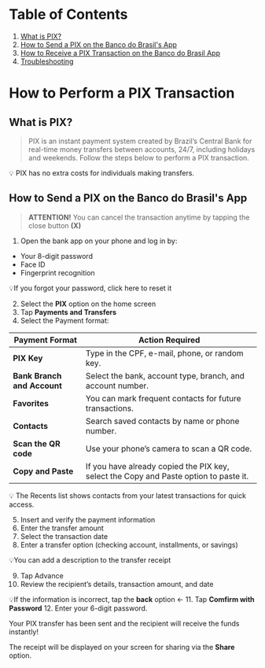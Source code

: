 # Table of Contents
1. [What is PIX?](#what-is-pix)
2. [How to Send a PIX on the Banco do Brasil's App](#how-to-send-a-pix-on-the-banco-do-brasils-app) 
3. [How to Receive a PIX Transaction on the Banco do Brasil App](#sidebar)
4. [Troubleshooting](#ntroubleshooting)

# How to Perform a PIX Transaction
## What is PIX?
> PIX is an instant payment system created by Brazil’s Central Bank for real-time money transfers between accounts, 24/7, including holidays and weekends. Follow the steps below to perform a PIX transaction.

💡 PIX has no extra costs for individuals making transfers.

## How to Send a PIX on the Banco do Brasil's App
> **ATTENTION!** You can cancel the transaction anytime by tapping the close button **(X)**
1. Open the bank app on your phone and log in by:
 *  Your 8-digit password
 *  Face ID
 *  Fingerprint recognition

💡If you forgot your password, click here to reset it

2. Select the **PIX** option on the home screen
3. Tap **Payments and Transfers**
4. Select the Payment format:

| **Payment Format** | **Action Required** |
 --- | ---
| **PIX Key** | Type in the CPF, e-mail, phone, or random key. |
| **Bank Branch and Account** | Select the bank, account type, branch, and account number. |
| **Favorites** | You can mark frequent contacts for future transactions. |
| **Contacts** | Search saved contacts by name or phone number. |
| **Scan the QR code** | Use your phone’s camera to scan a QR code. |
| **Copy and Paste** | If you have already copied the PIX key, select the Copy and Paste option to paste it. |
  
💡 The Recents list shows contacts from your latest transactions for quick access.



5. Insert and verify the payment information
6. Enter the transfer amount
7. Select the transaction date
8. Enter a transfer option (checking account, installments, or savings)

💡You can add a description to the transfer receipt

9. Tap Advance
10. Review the recipient’s details, transaction amount, and date

💡If the information is incorrect, tap the **back** option ←
11. Tap **Comfirm with Password**
12. Enter your 6-digit password.

Your PIX transfer has been sent and the recipient will receive the funds instantly! 

The receipt will be displayed on your screen for sharing via the **Share** option.

